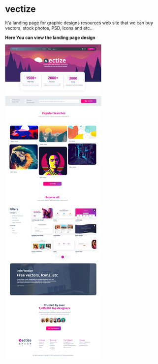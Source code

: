 # vectize
It'a landing page for graphic designs resources web site that we can buy vectors, stock  photos, PSD, Icons and etc..

<b>Here You can view the landing page design</b>

![landing page](https://github.com/thilinamj/vectize/blob/master/Landing%20page.png)

